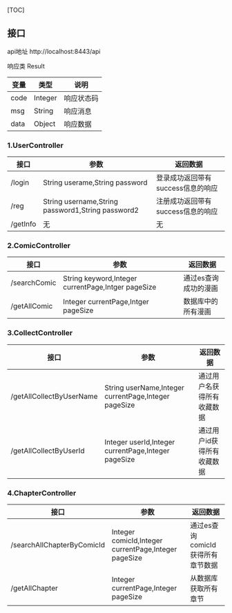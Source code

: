 [TOC]

## 接口

api地址 http://localhost:8443/api

响应类 Result

| 变量 | 类型    | 说明       |
| ---- | ------- | ---------- |
| code | Integer | 响应状态码 |
| msg  | String  | 响应消息   |
| data | Object  | 响应数据   |



### 1.UserController

| 接口     | 参数                                              | 返回数据                          |
| -------- | ------------------------------------------------- | --------------------------------- |
| /login   | String userame,String password                    | 登录成功返回带有success信息的响应 |
| /reg     | String username,String password1,String password2 | 注册成功返回带有success信息的响应 |
| /getInfo | 无                                                | 无                                |

### 2.ComicController

| 接口         | 参数                                               | 返回数据             |
| ------------ | -------------------------------------------------- | -------------------- |
| /searchComic | String keyword,Integer currentPage,Intger pageSize | 通过es查询成功的漫画 |
| /getAllComic | Integer currentPage,Intger pageSize                | 数据库中的所有漫画   |

### 3.CollectController

| 接口                     | 参数                                                 | 返回数据                   |
| ------------------------ | ---------------------------------------------------- | -------------------------- |
| /getAllCollectByUserName | String userName,Integer currentPage,Integer pageSize | 通过用户名获得所有收藏数据 |
| /getAllCollectByUserId   | Integer userId,Integer currentPage,Integer pageSize  | 通过用户id获得所有收藏数据 |

### 4.ChapterController

| 接口                       | 参数                                                 | 返回数据                          |
| -------------------------- | ---------------------------------------------------- | --------------------------------- |
| /searchAllChapterByComicId | Integer comicId,Integer currentPage,Integer pageSize | 通过es查询comicId获得所有章节数据 |
| /getAllChapter             | Integer currentPage,Integer pageSize                 | 从数据库获取所有章节              |


